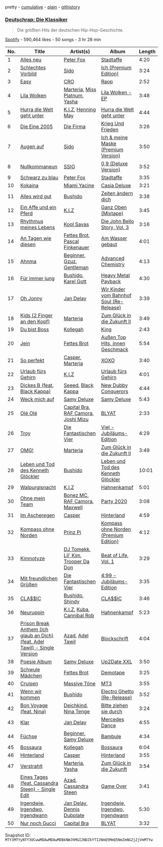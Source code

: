 pretty - [cumulative](/playlists/cumulative/37i9dQZF1DWSzguhfGl55y.md) - [plain](/playlists/plain/37i9dQZF1DWSzguhfGl55y) - [githistory](https://github.githistory.xyz/mackorone/spotify-playlist-archive/blob/main/playlists/plain/37i9dQZF1DWSzguhfGl55y)

### [Deutschrap: Die Klassiker](https://open.spotify.com/playlist/37i9dQZF1DWSzguhfGl55y)

> Die größten Hits der deutschen Hip\-Hop\-Geschichte.

[Spotify](https://open.spotify.com/user/spotify) - 590,464 likes - 50 songs - 3 hr 28 min

| No. | Title | Artist(s) | Album | Length |
|---|---|---|---|---|
| 1 | [Alles neu](https://open.spotify.com/track/5hqxBvQJ3XJDSbxT9vyyqA) | [Peter Fox](https://open.spotify.com/artist/6rqlONGmPuP2wJVSfliLBI) | [Stadtaffe](https://open.spotify.com/album/6cEVfMd0XVocPbRrYkVY5H) | 4:20 |
| 2 | [Schlechtes Vorbild](https://open.spotify.com/track/2L2NmbpVp1dHotlpVJ4zr8) | [Sido](https://open.spotify.com/artist/4Yttlv9ndGjCDCVLqM7ACq) | [Ich \(Premium Edition\)](https://open.spotify.com/album/1pq1kLABw0A1UCLmfhYfZr) | 3:24 |
| 3 | [Easy](https://open.spotify.com/track/063ltSmgXNffmgYxippeke) | [CRO](https://open.spotify.com/artist/3utZ2yeQk0Z3BCOBWP7Vlu) | [Raop](https://open.spotify.com/album/5CvpkMTpc2wVdDdB9JSGWV) | 2:52 |
| 4 | [Lila Wolken](https://open.spotify.com/track/2i7LYnvqSFfmimscnZqVLn) | [Marteria](https://open.spotify.com/artist/3nDNDLcZuSto4k9u4AbcLB), [Miss Platnum](https://open.spotify.com/artist/30SUIQhGDLj1pP0yg4fSMu), [Yasha](https://open.spotify.com/artist/3tmjMu5zfLOTVJ8YX5FDpU) | [Lila Wolken \- EP](https://open.spotify.com/album/0uS3xAFBJqwjr0YqWBEGQo) | 3:48 |
| 5 | [Hurra die Welt geht unter](https://open.spotify.com/track/3NIDOSThELMihLSOMZcL4k) | [K.I.Z](https://open.spotify.com/artist/0bMt8SJlp0gFRUufzifS05), [Henning May](https://open.spotify.com/artist/1cH0i2n6YLrWFDDemqztay) | [Hurra die Welt geht unter](https://open.spotify.com/album/7uclLfIIEvq0Bz46QP6FWY) | 4:44 |
| 6 | [Die Eine 2005](https://open.spotify.com/track/3jd4ya9vCwExxTVOjPcqsf) | [Die Firma](https://open.spotify.com/artist/32iYExttk1mlpOmY7gCqk3) | [Krieg Und Frieden](https://open.spotify.com/album/73XaqJnXTtEF39anv29yrm) | 3:26 |
| 7 | [Augen auf](https://open.spotify.com/track/3nAJAotlLWvmSWHQ05D2ma) | [Sido](https://open.spotify.com/artist/4Yttlv9ndGjCDCVLqM7ACq) | [Ich & meine Maske \(Premium Version\)](https://open.spotify.com/album/0fQtAAJlHLf5DQZJBVRt7t) | 3:50 |
| 8 | [Nullkommaneun](https://open.spotify.com/track/3cLXgIlvugVKpWBmO5v9oy) | [SSIO](https://open.spotify.com/artist/3IrUyDPQlQFcB5lMWhPml2) | [0,9 \(Deluxe Version\)](https://open.spotify.com/album/6tXpsYFPFHpbKXWpovbtFs) | 3:52 |
| 9 | [Schwarz zu blau](https://open.spotify.com/track/1Fjz0ME9pzk553wH86m3ZZ) | [Peter Fox](https://open.spotify.com/artist/6rqlONGmPuP2wJVSfliLBI) | [Stadtaffe](https://open.spotify.com/album/6cEVfMd0XVocPbRrYkVY5H) | 3:35 |
| 10 | [Kokaina](https://open.spotify.com/track/0bAgUuRXs3q359aMIMrKdu) | [Miami Yacine](https://open.spotify.com/artist/1XKjtpH5P81gpOXDB91IEB) | [Casia Deluxe](https://open.spotify.com/album/03kquvjDEXJugsDtZ2pPA8) | 3:21 |
| 11 | [Alles wird gut](https://open.spotify.com/track/4SF1K7VfTBnVSEyBCrrUWK) | [Bushido](https://open.spotify.com/artist/3c96G4d2lUOxhomM2mby5S) | [Zeiten ändern dich](https://open.spotify.com/album/31mBvCgKrTFJLpI6ONjgfF) | 3:38 |
| 12 | [Ein Affe und ein Pferd](https://open.spotify.com/track/3qM75mSV84LHHJqlITqZsk) | [K.I.Z](https://open.spotify.com/artist/0bMt8SJlp0gFRUufzifS05) | [Ganz Oben \(Mixtape\)](https://open.spotify.com/album/1sRETCvm24dPNwAhpZqytk) | 3:45 |
| 13 | [Rhythmus meines Lebens](https://open.spotify.com/track/4FyVe8mdjaRLvtqnXae6BM) | [Kool Savas](https://open.spotify.com/artist/1SUu1Bi7ev9HbOzyVC77qD) | [Die John Bello Story, Vol\. 3](https://open.spotify.com/album/5CF8sggi5aUSptomzuGzQB) | 3:16 |
| 14 | [An Tagen wie diesen](https://open.spotify.com/track/1rbnDRx6VuKAGS36CmiyQD) | [Fettes Brot](https://open.spotify.com/artist/3RRODs1rHC2ktLqyDDfgPH), [Pascal Finkenauer](https://open.spotify.com/artist/3uc18KTx2wsLk11fOtavsT) | [Am Wasser gebaut](https://open.spotify.com/album/6ec57lo5LGm04XzzSOr0Wg) | 4:01 |
| 15 | [Ahnma](https://open.spotify.com/track/1sr9lbDDGIxmFK7wUdA1Z8) | [Beginner](https://open.spotify.com/artist/4XkhEirR2JZT4fncyOxxtf), [Gzuz](https://open.spotify.com/artist/5eioJDe26lOqkAMbuhzZYs), [Gentleman](https://open.spotify.com/artist/5tlNJfV9UIpgnbWmvUEFu7) | [Advanced Chemistry](https://open.spotify.com/album/5rBJ9tt8jQ0PQLc0dBlNJI) | 4:13 |
| 16 | [Für immer jung](https://open.spotify.com/track/3tv1DRqL9KRuIUawu6eYG0) | [Bushido](https://open.spotify.com/artist/3c96G4d2lUOxhomM2mby5S), [Karel Gott](https://open.spotify.com/artist/4zaslnpNr10iUFJGx0XqpM) | [Heavy Metal Payback](https://open.spotify.com/album/3m1BhLKInOY8Rrs4R6STQz) | 4:30 |
| 17 | [Oh Jonny](https://open.spotify.com/track/1IivtUqnUfW9jH3pM08D8U) | [Jan Delay](https://open.spotify.com/artist/4KivBMgSnZ7hCDfPm46fKc) | [Wir Kinder vom Bahnhof Soul \(Re\-Release\)](https://open.spotify.com/album/7MrA7kNLED6TooTm9uxH2i) | 3:39 |
| 18 | [Kids \(2 Finger an den Kopf\)](https://open.spotify.com/track/6lxTIMeCLEkj48TlCRG3XX) | [Marteria](https://open.spotify.com/artist/3nDNDLcZuSto4k9u4AbcLB) | [Zum Glück in die Zukunft II](https://open.spotify.com/album/6Ttnb4f8aPy7ytDJqV10FT) | 3:49 |
| 19 | [Du bist Boss](https://open.spotify.com/track/32IKJthM7ARKvGBTZCE1Et) | [Kollegah](https://open.spotify.com/artist/6gto7HVNhu4ARE3P3g8Y5Y) | [King](https://open.spotify.com/album/4b5q3NmyU42ndkqFPqqv3v) | 2:43 |
| 20 | [Jein](https://open.spotify.com/track/22f8RBGm0xklH4wSh36J3w) | [Fettes Brot](https://open.spotify.com/artist/3RRODs1rHC2ktLqyDDfgPH) | [Außen Top Hits, innen Geschmack](https://open.spotify.com/album/4VFsj2vgk7Iyiw7Nsv9HfH) | 5:54 |
| 21 | [So perfekt](https://open.spotify.com/track/2xWEfTSpapoxnmkeSb0hHf) | [Casper](https://open.spotify.com/artist/6UDhlW8uEVBBrqHS3RrKuv), [Marteria](https://open.spotify.com/artist/3nDNDLcZuSto4k9u4AbcLB) | [XOXO](https://open.spotify.com/album/7rql1BBqLNMfOX27mEvxUv) | 3:40 |
| 22 | [Urlaub fürs Gehirn](https://open.spotify.com/track/3Uu1Gpflq95f8NqKVPB5sz) | [K.I.Z](https://open.spotify.com/artist/0bMt8SJlp0gFRUufzifS05) | [Urlaub fürs Gehirn](https://open.spotify.com/album/4Uicg3ScGwWT6M0M59UjJR) | 4:01 |
| 23 | [Dickes B \(feat\. Black Kappa\)](https://open.spotify.com/track/4eRmCZWJoEtLl0wy7EJPwd) | [Seeed](https://open.spotify.com/artist/5ISjkNS17JpCwiFtW80lpV), [Black Kappa](https://open.spotify.com/artist/3FkwhBl3e9ktuTbKnWOcm6) | [New Dubby Conquerors](https://open.spotify.com/album/1OjdfxY5zWzEbxUrGJr1Le) | 4:44 |
| 24 | [Weck mich auf](https://open.spotify.com/track/47VRtROAdociHgtuVZNoBL) | [Samy Deluxe](https://open.spotify.com/artist/7J207fU1tty4DWCIhJSzh0) | [Samy Deluxe](https://open.spotify.com/album/4kQCxfqNqcYufbx2rilgcx) | 5:43 |
| 25 | [Olé Olé](https://open.spotify.com/track/4v4ZuW2tjSyyci2BcE5bTp) | [Capital Bra](https://open.spotify.com/artist/4WZGDpNwrC0vNQyl9QzF7d), [RAF Camora](https://open.spotify.com/artist/0Dvx6p8JDyzeOPGmaCIH1L), [Joshi Mizu](https://open.spotify.com/artist/03bmDyr8klGV17DKQnPZVA) | [BLYAT](https://open.spotify.com/album/186E5XovNHY19VgZPNjHJs) | 2:33 |
| 26 | [Troy](https://open.spotify.com/track/6QRng4ZFJxeRnjcnquKlx2) | [Die Fantastischen Vier](https://open.spotify.com/artist/748dDObrUoBetes0pLj788) | [Viel \- Jubiläums\-Edition](https://open.spotify.com/album/265fpziPcNNDSBYhwOE5YY) | 4:29 |
| 27 | [OMG!](https://open.spotify.com/track/6ngfhauAytTZsaQgZyJIeK) | [Marteria](https://open.spotify.com/artist/3nDNDLcZuSto4k9u4AbcLB) | [Zum Glück in die Zukunft II](https://open.spotify.com/album/6Ttnb4f8aPy7ytDJqV10FT) | 3:49 |
| 28 | [Leben und Tod des Kenneth Glöckler](https://open.spotify.com/track/3ai0DFuYn5KnHPUbRjAkga) | [Bushido](https://open.spotify.com/artist/3c96G4d2lUOxhomM2mby5S) | [Leben und Tod des Kenneth Glöckler](https://open.spotify.com/album/1rR7VSYfXUZWFWZALjBcC4) | 10:01 |
| 29 | [Walpurgisnacht](https://open.spotify.com/track/36fc7ffgOJZmEAavDEmbwu) | [K.I.Z](https://open.spotify.com/artist/0bMt8SJlp0gFRUufzifS05) | [Hahnenkampf](https://open.spotify.com/album/0coO5OMFsw888Gok7JwXxe) | 5:01 |
| 30 | [Ohne mein Team](https://open.spotify.com/track/6hOqWob9hUfgJr68J1vEhJ) | [Bonez MC](https://open.spotify.com/artist/1aS5tqEs9ci5P9KD9tZWa6), [RAF Camora](https://open.spotify.com/artist/0Dvx6p8JDyzeOPGmaCIH1L), [Maxwell](https://open.spotify.com/artist/0b62itBWBdLgiecXjXCqKC) | [Party 2020](https://open.spotify.com/album/5nf3tQHGdH6J3iINNfOL6T) | 3:08 |
| 31 | [Im Ascheregen](https://open.spotify.com/track/22Mmr6bWntkodqm5CELKsm) | [Casper](https://open.spotify.com/artist/6UDhlW8uEVBBrqHS3RrKuv) | [Hinterland](https://open.spotify.com/album/6tAlnBBhfQ2JKgccEXox4p) | 4:59 |
| 32 | [Kompass ohne Norden](https://open.spotify.com/track/4wEDActEN5ZyJi0DK8bCtf) | [Prinz Pi](https://open.spotify.com/artist/3OYM3jjPVR60kOqmamRRgk) | [Kompass ohne Norden \(Premium Edition\)](https://open.spotify.com/album/1SWh0DfTaWQPopinkTPIMY) | 4:12 |
| 33 | [Kimnotyze](https://open.spotify.com/track/6Hn28vF3xTsg7ukG1pGIDF) | [DJ Tomekk](https://open.spotify.com/artist/182XFUhmCtgombl0vTM8fN), [Lil' Kim](https://open.spotify.com/artist/5tth2a3v0sWwV1C7bApBdX), [Trooper Da Don](https://open.spotify.com/artist/0ED9s4HNaTjWmNgujA1Mvu) | [Beat of Life, Vol\. 1](https://open.spotify.com/album/1x0sohs1p9hvf2RtLdUiXY) | 3:29 |
| 34 | [Mit freundlichen Grüßen](https://open.spotify.com/track/4BwQLePZSn9X2HoTwNpoLg) | [Die Fantastischen Vier](https://open.spotify.com/artist/748dDObrUoBetes0pLj788) | [4:99 \- Jubiläums\-Edition](https://open.spotify.com/album/3iOJWVUmGzq2NOCDP3fmWl) | 3:35 |
| 35 | [CLA$$IC](https://open.spotify.com/track/1NiRbfSiCys2d5JLLP4vJx) | [Bushido](https://open.spotify.com/artist/3c96G4d2lUOxhomM2mby5S), [Shindy](https://open.spotify.com/artist/5j21TGkrNEAJe3gG9VlS34) | [CLA$$IC](https://open.spotify.com/album/7JXqtxSJvV1QsBkdFtgmsL) | 3:46 |
| 36 | [Neuruppin](https://open.spotify.com/track/6REiDLAJKtYGoZsPVgNdiH) | [K.I.Z](https://open.spotify.com/artist/0bMt8SJlp0gFRUufzifS05), [Kuba](https://open.spotify.com/artist/3RMUVIfL3EyviMrClncdOK), [Cannibal Rob](https://open.spotify.com/artist/4D5Tio68jTH1n0ut1J2Qyk) | [Hahnenkampf](https://open.spotify.com/album/0coO5OMFsw888Gok7JwXxe) | 5:23 |
| 37 | [Prison Break Anthem \(Ich glaub an Dich\) \(feat\. Adel Tawil\) \- Single Version](https://open.spotify.com/track/1ISVPhtR7F0DMluQkhq3mT) | [Azad](https://open.spotify.com/artist/7LQLsKs1Qulq0BxYdhRnBU), [Adel Tawil](https://open.spotify.com/artist/3rZBkgoRHG8M9jQL0QPNMi) | [Blockschrift](https://open.spotify.com/album/4Rzr6mHoq3nUppphdbmxwj) | 4:04 |
| 38 | [Poesie Album](https://open.spotify.com/track/0T8wIusBn0OpzFm2H6AVNY) | [Samy Deluxe](https://open.spotify.com/artist/7J207fU1tty4DWCIhJSzh0) | [Up2Date XXL](https://open.spotify.com/album/2NFUNB6V1qSyhQ55FxZigO) | 3:50 |
| 39 | [Schwule Mädchen](https://open.spotify.com/track/2MEm4ydaYLfXcS0RwocAu4) | [Fettes Brot](https://open.spotify.com/artist/3RRODs1rHC2ktLqyDDfgPH) | [Demotape](https://open.spotify.com/album/2It5lgo0UhWhaxsZfwI905) | 3:25 |
| 40 | [Cruisen](https://open.spotify.com/track/6e5kuZssmkwWL3Yt4jwTRy) | [Massive Töne](https://open.spotify.com/artist/1Ia0ZFqTFENtoU9bxYUsKJ) | [MT3](https://open.spotify.com/album/23e9X1a2ODDLWDi9Go747g) | 3:55 |
| 41 | [Wenn wir kommen](https://open.spotify.com/track/5eJ4MilFcuh4TBxlhSw5lx) | [Bushido](https://open.spotify.com/artist/3c96G4d2lUOxhomM2mby5S) | [Electro Ghetto \(Re\-Release\)](https://open.spotify.com/album/6hjvEsyxjU2eRqtofEHPvX) | 3:52 |
| 42 | [Bon Voyage \(feat\. Nina\)](https://open.spotify.com/track/4jaeRZRaBSlVkYAjWqrf7z) | [Deichkind](https://open.spotify.com/artist/49eo9xE4yGzJLWkOndiODs), [Nina Tenge](https://open.spotify.com/artist/5OsMY9Hwrho3pltegqow1p) | [Bitte ziehen sie durch](https://open.spotify.com/album/7DTkfgriE5mNBwC9CL2fWW) | 3:24 |
| 43 | [Klar](https://open.spotify.com/track/01y4v0GVDAFwj9hjxTMshg) | [Jan Delay](https://open.spotify.com/artist/4KivBMgSnZ7hCDfPm46fKc) | [Mercedes Dance](https://open.spotify.com/album/2SBaZj97eH8S2s2KYjM6Th) | 4:55 |
| 44 | [Füchse](https://open.spotify.com/track/4vxjNphyAqPGR8KpuXPGoi) | [Beginner](https://open.spotify.com/artist/4XkhEirR2JZT4fncyOxxtf), [Samy Deluxe](https://open.spotify.com/artist/7J207fU1tty4DWCIhJSzh0) | [Bambule](https://open.spotify.com/album/4UnAhQ03mdUCpdNrHYBW7D) | 4:34 |
| 45 | [Bossaura](https://open.spotify.com/track/21lR6zXUkv1ijAxM6FjaTw) | [Kollegah](https://open.spotify.com/artist/6gto7HVNhu4ARE3P3g8Y5Y) | [Bossaura](https://open.spotify.com/album/6cgZ8W5U3q6B8qbps6zjFM) | 6:04 |
| 46 | [Hinterland](https://open.spotify.com/track/2uPDOny5jb6teyb9WEKFyc) | [Casper](https://open.spotify.com/artist/6UDhlW8uEVBBrqHS3RrKuv) | [Hinterland](https://open.spotify.com/album/6tAlnBBhfQ2JKgccEXox4p) | 3:55 |
| 47 | [Verstrahlt](https://open.spotify.com/track/1wblDHAGAHk9v3prkgPZwI) | [Marteria](https://open.spotify.com/artist/3nDNDLcZuSto4k9u4AbcLB), [Yasha](https://open.spotify.com/artist/3tmjMu5zfLOTVJ8YX5FDpU) | [Zum Glück in die Zukunft](https://open.spotify.com/album/7nBhK71CSKNj5utsMybDTg) | 3:54 |
| 48 | [Eines Tages \(feat\. Cassandra Steen\) \- Single Edit](https://open.spotify.com/track/3U0yDyVzdjhOcl3TcEDylU) | [Azad](https://open.spotify.com/artist/7LQLsKs1Qulq0BxYdhRnBU), [Cassandra Steen](https://open.spotify.com/artist/6wbgb7phg82I4tnO6GWMhr) | [Game Over](https://open.spotify.com/album/2bsldlysGbFc8Kqg0iItlU) | 3:41 |
| 49 | [Irgendwie, Irgendwo, Irgendwann](https://open.spotify.com/track/04sIbgH6Vdo2V21QsUPaRJ) | [Jan Delay](https://open.spotify.com/artist/4KivBMgSnZ7hCDfPm46fKc), [Dennis Dubplate](https://open.spotify.com/artist/7c3IvNS3sINVdf7TDIbBx3) | [Irgendwie, Irgendwo, Irgendwann](https://open.spotify.com/album/5pDCfBYA6CphwerrwR8av8) | 5:30 |
| 50 | [Nur noch Gucci](https://open.spotify.com/track/6zxFyURXhsMwwkLQGZbzBw) | [Capital Bra](https://open.spotify.com/artist/4WZGDpNwrC0vNQyl9QzF7d) | [BLYAT](https://open.spotify.com/album/186E5XovNHY19VgZPNjHJs) | 3:32 |

Snapshot ID: `MTY3MTYyNTY3OCwwMDAwMDAwMDBkNWJhMGI2NDZkYTI2NmQ5MmQ5NmZmNGZjZjVmMTYw`
